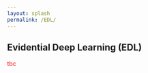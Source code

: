 ```yaml
---
layout: splash
permalink: /EDL/
---
```


## Evidential Deep Learning (EDL)
<span style="color:red">tbc</span>
